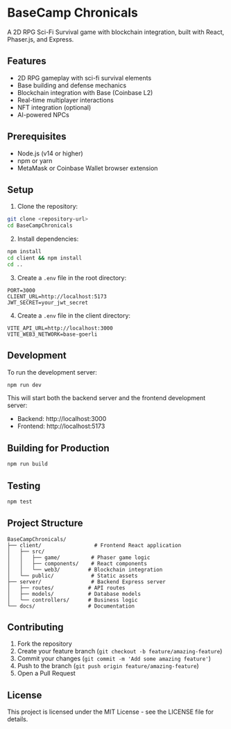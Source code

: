 # BaseCamp Chronicals

A 2D RPG Sci-Fi Survival game with blockchain integration, built with React, Phaser.js, and Express.

## Features

- 2D RPG gameplay with sci-fi survival elements
- Base building and defense mechanics
- Blockchain integration with Base (Coinbase L2)
- Real-time multiplayer interactions
- NFT integration (optional)
- AI-powered NPCs

## Prerequisites

- Node.js (v14 or higher)
- npm or yarn
- MetaMask or Coinbase Wallet browser extension

## Setup

1. Clone the repository:
```bash
git clone <repository-url>
cd BaseCampChronicals
```

2. Install dependencies:
```bash
npm install
cd client && npm install
cd ..
```

3. Create a `.env` file in the root directory:
```
PORT=3000
CLIENT_URL=http://localhost:5173
JWT_SECRET=your_jwt_secret
```

4. Create a `.env` file in the client directory:
```
VITE_API_URL=http://localhost:3000
VITE_WEB3_NETWORK=base-goerli
```

## Development

To run the development server:

```bash
npm run dev
```

This will start both the backend server and the frontend development server:
- Backend: http://localhost:3000
- Frontend: http://localhost:5173

## Building for Production

```bash
npm run build
```

## Testing

```bash
npm test
```

## Project Structure

```
BaseCampChronicals/
├── client/                 # Frontend React application
│   ├── src/
│   │   ├── game/          # Phaser game logic
│   │   ├── components/    # React components
│   │   └── web3/         # Blockchain integration
│   └── public/            # Static assets
├── server/                # Backend Express server
│   ├── routes/           # API routes
│   ├── models/           # Database models
│   └── controllers/      # Business logic
└── docs/                 # Documentation
```

## Contributing

1. Fork the repository
2. Create your feature branch (`git checkout -b feature/amazing-feature`)
3. Commit your changes (`git commit -m 'Add some amazing feature'`)
4. Push to the branch (`git push origin feature/amazing-feature`)
5. Open a Pull Request

## License

This project is licensed under the MIT License - see the LICENSE file for details. 